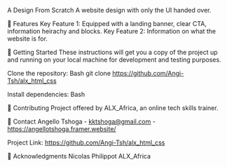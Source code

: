 A Design From Scratch
A website design with only the UI handed over.

🌟 Features
Key Feature 1: Equipped with a landing banner, clear CTA, information heirachy and blocks.
Key Feature 2:  Information on what the website is for.

🚀 Getting Started
These instructions will get you a copy of the project up and running on your local machine for development and testing purposes.

Clone the repository:
Bash
git clone https://github.com/Angi-Tsh/alx_html_css

Install dependencies:
Bash

🤝 Contributing
Project offered by ALX_Africa, an online tech skills trainer.

📧 Contact
Angello Tshoga - kktshoga@gmail.com - https://angellotshoga.framer.website/

Project Link: https://github.com/Angi-Tsh/alx_html_css

🙏 Acknowledgments
Nicolas Philippot
ALX_Africa
